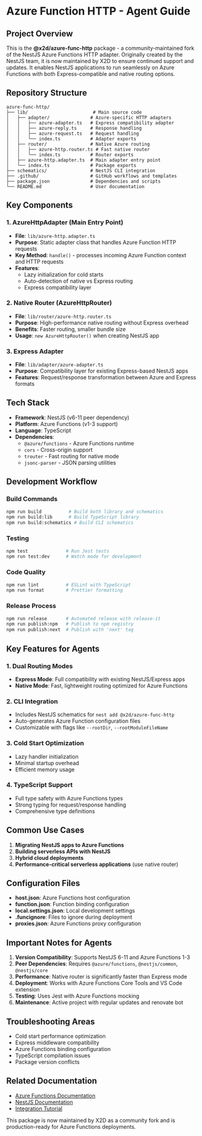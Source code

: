 # Azure Function HTTP - Agent Guide

## Project Overview

This is the **@x2d/azure-func-http** package - a community-maintained fork of the NestJS Azure Functions HTTP adapter. Originally created by the NestJS team, it is now maintained by X2D to ensure continued support and updates. It enables NestJS applications to run seamlessly on Azure Functions with both Express-compatible and native routing options.

## Repository Structure

```
azure-func-http/
├── lib/                        # Main source code
│   ├── adapter/               # Azure-specific HTTP adapters
│   │   ├── azure-adapter.ts   # Express compatibility adapter
│   │   ├── azure-reply.ts     # Response handling
│   │   ├── azure-request.ts   # Request handling
│   │   └── index.ts           # Adapter exports
│   ├── router/                # Native Azure routing
│   │   ├── azure-http.router.ts # Fast native router
│   │   └── index.ts           # Router exports
│   ├── azure-http.adapter.ts  # Main adapter entry point
│   └── index.ts               # Package exports
├── schematics/                # NestJS CLI integration
├── .github/                   # GitHub workflows and templates
├── package.json               # Dependencies and scripts
└── README.md                  # User documentation
```

## Key Components

### 1. AzureHttpAdapter (Main Entry Point)
- **File**: `lib/azure-http.adapter.ts`
- **Purpose**: Static adapter class that handles Azure Function HTTP requests
- **Key Method**: `handle()` - processes incoming Azure Function context and HTTP requests
- **Features**: 
  - Lazy initialization for cold starts
  - Auto-detection of native vs Express routing
  - Express compatibility layer

### 2. Native Router (AzureHttpRouter)
- **File**: `lib/router/azure-http.router.ts`
- **Purpose**: High-performance native routing without Express overhead
- **Benefits**: Faster routing, smaller bundle size
- **Usage**: `new AzureHttpRouter()` when creating NestJS app

### 3. Express Adapter
- **File**: `lib/adapter/azure-adapter.ts`
- **Purpose**: Compatibility layer for existing Express-based NestJS apps
- **Features**: Request/response transformation between Azure and Express formats

## Tech Stack

- **Framework**: NestJS (v6-11 peer dependency)
- **Platform**: Azure Functions (v1-3 support)
- **Language**: TypeScript
- **Dependencies**:
  - `@azure/functions` - Azure Functions runtime
  - `cors` - Cross-origin support
  - `trouter` - Fast routing for native mode
  - `jsonc-parser` - JSON parsing utilities

## Development Workflow

### Build Commands
```bash
npm run build          # Build both library and schematics
npm run build:lib      # Build TypeScript library
npm run build:schematics # Build CLI schematics
```

### Testing
```bash
npm test              # Run Jest tests
npm run test:dev      # Watch mode for development
```

### Code Quality
```bash
npm run lint          # ESLint with TypeScript
npm run format        # Prettier formatting
```

### Release Process
```bash
npm run release       # Automated release with release-it
npm run publish:npm   # Publish to npm registry
npm run publish:next  # Publish with 'next' tag
```

## Key Features for Agents

### 1. Dual Routing Modes
- **Express Mode**: Full compatibility with existing NestJS/Express apps
- **Native Mode**: Fast, lightweight routing optimized for Azure Functions

### 2. CLI Integration
- Includes NestJS schematics for `nest add @x2d/azure-func-http`
- Auto-generates Azure Function configuration files
- Customizable with flags like `--rootDir`, `--rootModuleFileName`

### 3. Cold Start Optimization
- Lazy handler initialization
- Minimal startup overhead
- Efficient memory usage

### 4. TypeScript Support
- Full type safety with Azure Functions types
- Strong typing for request/response handling
- Comprehensive type definitions

## Common Use Cases

1. **Migrating NestJS apps to Azure Functions**
2. **Building serverless APIs with NestJS**
3. **Hybrid cloud deployments**
4. **Performance-critical serverless applications** (use native router)

## Configuration Files

- **host.json**: Azure Functions host configuration
- **function.json**: Function binding configuration
- **local.settings.json**: Local development settings
- **.funcignore**: Files to ignore during deployment
- **proxies.json**: Azure Functions proxy configuration

## Important Notes for Agents

1. **Version Compatibility**: Supports NestJS 6-11 and Azure Functions 1-3
2. **Peer Dependencies**: Requires `@azure/functions`, `@nestjs/common`, `@nestjs/core`
3. **Performance**: Native router is significantly faster than Express mode
4. **Deployment**: Works with Azure Functions Core Tools and VS Code extension
5. **Testing**: Uses Jest with Azure Functions mocking
6. **Maintenance**: Active project with regular updates and renovate bot

## Troubleshooting Areas

- Cold start performance optimization
- Express middleware compatibility
- Azure Functions binding configuration
- TypeScript compilation issues
- Package version conflicts

## Related Documentation

- [Azure Functions Documentation](https://docs.microsoft.com/azure/azure-functions/)
- [NestJS Documentation](https://docs.nestjs.com/)
- [Integration Tutorial](https://trilon.io/blog/deploy-nestjs-azure-functions)

This package is now maintained by X2D as a community fork and is production-ready for Azure Functions deployments.
